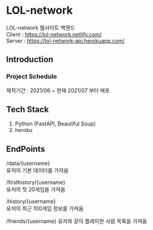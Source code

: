 # LOL-network  
LOL-network 웹사이트 백엔드  
Client : https://lol-network.netlify.com/  
Server : https://lol-network-api.herokuapp.com/  

## Introduction
### Project Schedule
제작기간 : 2021/06 ~ 현재
2021/07 부터 배포 

## Tech Stack
1. Python (FastAPI, Beautiful Soup)
2. heroku

## EndPoints

/data/{username}\
유저의 기본 데이터를 가저옴

/firsthistory/{username}\
유저의 첫 20게임을 가져옴

/history/{username}\
유저의 최근 100게임 정보를 가져옴

/friends/{username}
유저와 같이 플레이한 사람 목록을 가져옴
